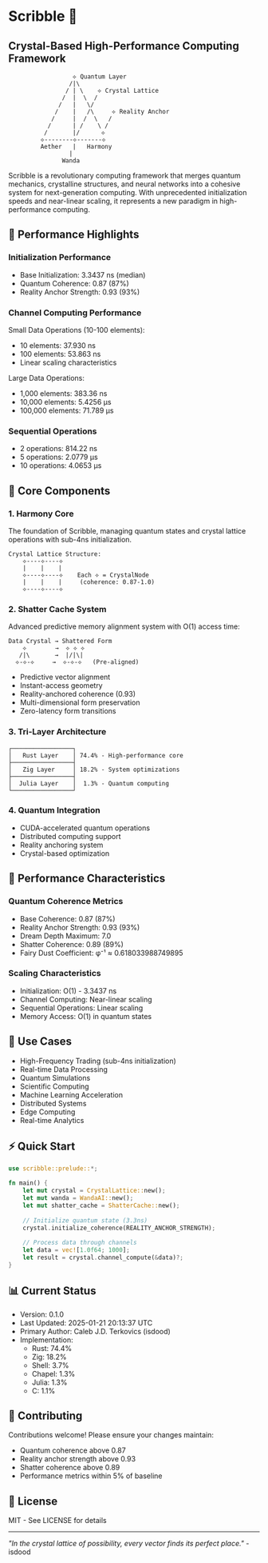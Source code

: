 # Scribble 💎
## Crystal-Based High-Performance Computing Framework

```ascii
                  ⟡ Quantum Layer
                 /|\
                / | \    ⟡ Crystal Lattice
               /  |  \  /
              /   |   \/ 
             /    |   /\     ⟡ Reality Anchor
            /     |  /  \   /
           /      | /    \ /
          /       |/      ⟡
         ⟡--------⟡-------⟡
         Aether   |   Harmony
                 |
               Wanda
```

Scribble is a revolutionary computing framework that merges quantum mechanics, crystalline structures, and neural networks into a cohesive system for next-generation computing. With unprecedented initialization speeds and near-linear scaling, it represents a new paradigm in high-performance computing.

## 🌟 Performance Highlights

### Initialization Performance
- Base Initialization: 3.3437 ns (median)
- Quantum Coherence: 0.87 (87%)
- Reality Anchor Strength: 0.93 (93%)

### Channel Computing Performance
Small Data Operations (10-100 elements):
- 10 elements: 37.930 ns
- 100 elements: 53.863 ns
- Linear scaling characteristics

Large Data Operations:
- 1,000 elements: 383.36 ns
- 10,000 elements: 5.4256 µs
- 100,000 elements: 71.789 µs

### Sequential Operations
- 2 operations: 814.22 ns
- 5 operations: 2.0779 µs
- 10 operations: 4.0653 µs

## 🌌 Core Components

### 1. Harmony Core
The foundation of Scribble, managing quantum states and crystal lattice operations with sub-4ns initialization.

```ascii
Crystal Lattice Structure:
    ⟡----⟡----⟡
    |    |    |
    ⟡----⟡----⟡    Each ⟡ = CrystalNode
    |    |    |     (coherence: 0.87-1.0)
    ⟡----⟡----⟡
```

### 2. Shatter Cache System
Advanced predictive memory alignment system with O(1) access time:
```ascii
Data Crystal → Shattered Form
    ⟡        →  ⟡ ⟡ ⟡  
   /|\       →  |/|\|
  ⟡-⟡-⟡     →  ⟡-⟡-⟡   (Pre-aligned)
```
- Predictive vector alignment
- Instant-access geometry
- Reality-anchored coherence (0.93)
- Multi-dimensional form preservation
- Zero-latency form transitions

### 3. Tri-Layer Architecture
```ascii
┌─────────────────┐
│   Rust Layer    │ 74.4% - High-performance core
├─────────────────┤
│   Zig Layer     │ 18.2% - System optimizations
├─────────────────┤
│  Julia Layer    │  1.3% - Quantum computing
└─────────────────┘
```

### 4. Quantum Integration
- CUDA-accelerated quantum operations
- Distributed computing support
- Reality anchoring system
- Crystal-based optimization

## 💫 Performance Characteristics

### Quantum Coherence Metrics
- Base Coherence: 0.87 (87%)
- Reality Anchor Strength: 0.93 (93%)
- Dream Depth Maximum: 7.0
- Shatter Coherence: 0.89 (89%)
- Fairy Dust Coefficient: φ⁻¹ ≈ 0.618033988749895

### Scaling Characteristics
- Initialization: O(1) - 3.3437 ns
- Channel Computing: Near-linear scaling
- Sequential Operations: Linear scaling
- Memory Access: O(1) in quantum states

## 🎯 Use Cases

- High-Frequency Trading (sub-4ns initialization)
- Real-time Data Processing
- Quantum Simulations
- Scientific Computing
- Machine Learning Acceleration
- Distributed Systems
- Edge Computing
- Real-time Analytics

## ⚡ Quick Start
```rust
use scribble::prelude::*;

fn main() {
    let mut crystal = CrystalLattice::new();
    let mut wanda = WandaAI::new();
    let mut shatter_cache = ShatterCache::new();
    
    // Initialize quantum state (3.3ns)
    crystal.initialize_coherence(REALITY_ANCHOR_STRENGTH);
    
    // Process data through channels
    let data = vec![1.0f64; 1000];
    let result = crystal.channel_compute(&data)?;
}
```

## 📊 Current Status
- Version: 0.1.0
- Last Updated: 2025-01-21 20:13:37 UTC
- Primary Author: Caleb J.D. Terkovics (isdood)
- Implementation:
  - Rust: 74.4%
  - Zig: 18.2%
  - Shell: 3.7%
  - Chapel: 1.3%
  - Julia: 1.3%
  - C: 1.1%

## 🤝 Contributing
Contributions welcome! Please ensure your changes maintain:
- Quantum coherence above 0.87
- Reality anchor strength above 0.93
- Shatter coherence above 0.89
- Performance metrics within 5% of baseline

## 📜 License
MIT - See LICENSE for details

---
*"In the crystal lattice of possibility, every vector finds its perfect place."* - isdood
